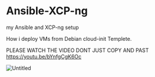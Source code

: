 # Ansible-XCP-ng
my Ansible and XCP-ng setup

How i deploy VMs from Debian cloud-init Templete.

PLEASE WATCH THE VIDEO DONT JUST COPY AND PAST
https://youtu.be/bYnfgCgK6Oc

![Untitled](https://user-images.githubusercontent.com/94775329/226711797-2e8ee3fd-1072-4db8-8ed8-dd944ff53e7b.png)
